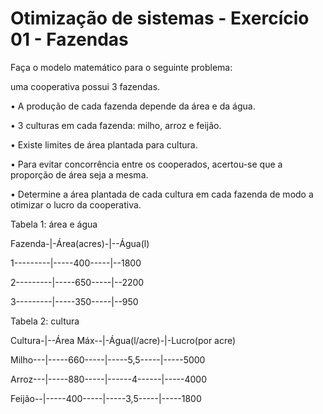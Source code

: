 # Otimização de sistemas  - Exercício 01 - Fazendas

<p>Faça o modelo matemático para o seguinte problema:</p>
<p>uma cooperativa possui 3 fazendas.</p>
<p>• A produção de cada fazenda depende da área e da água.</p>
<p>• 3 culturas em cada fazenda: milho, arroz e feijão.</p>
<p>• Existe limites de área plantada para cultura.</p>
<p>• Para evitar concorrência entre os cooperados, acertou-se que a proporção de área seja a mesma.</p>
<p>• Determine a área plantada de cada cultura em cada fazenda de modo a otimizar o lucro da cooperativa.</p>


<p>Tabela 1: área e água</p>
<p>Fazenda-|-Área(acres)-|--Água(l)</p>
<p>1---------|-----400-----|--1800</p>
<p>2---------|-----650-----|--2200</p>
<p>3---------|-----350-----|--950</p>

<p>Tabela 2: cultura</p>
<p>Cultura-|--Área Máx--|-Água(l/acre)-|-Lucro(por acre)</p>
<p>Milho---|-----660-----|-----5,5-----|-----5000</p>
<p>Arroz---|-----880-----|------4------|-----4000</p>
<p>Feijão--|-----400-----|-----3,5-----|-----1800</p>
